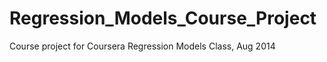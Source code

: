 Regression_Models_Course_Project
================================

Course project for Coursera Regression Models Class, Aug 2014
